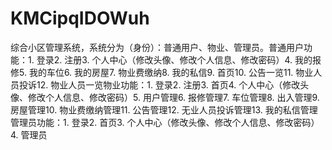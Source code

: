 # KMCipqIDOWuh
综合小区管理系统，系统分为（身份）：普通用户、物业、管理员。普通用户功能：1. 登录2. 注册3. 个人中心（修改头像、修改个人信息、修改密码）4. 我的报修5. 我的车位6. 我的房屋7. 物业费缴纳8. 我的私信9. 首页10. 公告一览11. 物业人员投诉12. 物业人员一览物业功能：1. 登录2. 注册3. 首页4. 个人中心（修改头像、修改个人信息、修改密码）5. 用户管理6. 报修管理7. 车位管理8. 出入管理9. 房屋管理10. 物业费缴纳管理11. 公告管理12. 无业人员投诉管理13. 我的私信管理管理员功能：1. 登录2. 首页3. 个人中心（修改头像、修改个人信息、修改密码）4. 管理员

